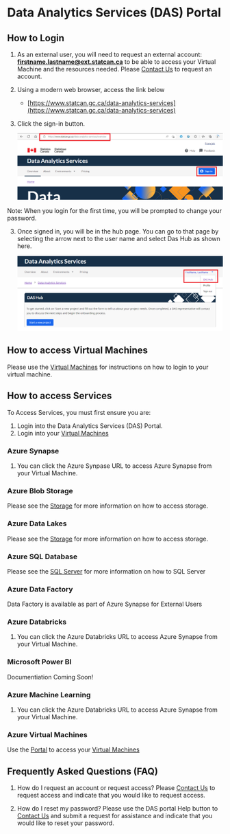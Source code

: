 # Data Analytics Services (DAS) Portal
## How to Login   
1. As an external user, you will need to request an external account: **firstname.lastname@ext.statcan.ca** to be able to access your Virtual Machine and the resources needed.
Please [Contact Us](ContactUs.md) to request an account.

2. Using a modern web browser, access the link below
    - [https://www.statcan.gc.ca/data-analytics-services](https://www.statcan.gc.ca/data-analytics-services)

3. Click the sign-in button.   

    ![VM Sign In](images/DASSignIn.png)

Note: When you login for the first time, you will be prompted to change your password.

3. Once signed in, you will be in the hub page. You can go to that page by selecting the arrow next to the user name and select Das Hub as shown here.   

    ![DAS Hub](images/HubPage.png)

## How to access Virtual Machines
Please use the [Virtual Machines](ExtVirtualMachines.md) for instructions on how to login to your virtual machine.

## How to access Services
To Access Services, you must first ensure you are:

1. Login into the Data Analytics Services (DAS) Portal.
2. Login into your [Virtual Machines](ExtVirtualMachines.md)

### Azure Synapse
1. You can click the Azure Synpase URL to access Azure Synapse from your Virtual Machine.

### Azure Blob Storage
Please see the [Storage](ExtStorage.md) for more information on how to access storage.

### Azure Data Lakes
Please see the [Storage](ExtStorage.md) for more information on how to access storage.

### Azure SQL Database
Please see the [SQL Server](SQLServer.md) for more information on how to SQL Server

### Azure Data Factory
Data Factory is available as part of Azure Synapse for External Users

### Azure Databricks
1. You can click the Azure Databricks URL to access Azure Synapse from your Virtual Machine.

### Microsoft Power BI
Documentiation Coming Soon!
 
### Azure Machine Learning
1. You can click the Azure Databricks URL to access Azure Synapse from your Virtual Machine.

### Azure Virtual Machines
Use the [Portal](ExtLogin.md) to access your [Virtual Machines](ExtVirtualMachines.md)

## Frequently Asked Questions (FAQ)
1. How do I request an account or request access?
    Please [Contact Us](ContactUs.md) to request access and indicate that you would like to request access.

2. How do I reset my password?
    Please use the DAS portal Help button to [Contact Us](ContactUs.md) and submit a request for assistance and indicate that you would like to reset your password.
       
<!-- 2. Once signed in, you will be in the hub page. You can go to that page by selecting the arrow next to the user name and select Das Hub as shown here.   

    ![DAS Hub](images/HubPage.png)     

3. You will see at the bottom of the hub page the Virtual Machine that you can access.
From the portal, you will be able to either
    -Start the VM
    -Stop the VM
    -Connect to the VM

    ![DAS Hub](images/StartStopVM.png)     

4. You will need to start your virtual machine and wait for your virtual machines to be in the "running" state. This can take a few minutes. (add image of running start and start button)
5. To connect to the VM, you will need to hit te Browser connect button. This will open a new page where you will be prompted to sign in using your credential provided to you by StatCan. Once launched, click the **Login** button.

    ![DAS Hub](images/BrowserConnect.png) 
    
Best Practices
1. You can stop  your virtual machine when not in use. All virtual machines are turned off every evening at 7 PM EST.
2. Do not share your password with others.


Frequently Asked Quesitons (FAQ)
1. I have forgotten my ext.statcan.ca password?
    Please use the DAS portal Help button to submit a request for assitance (add image)
2. I have forgotten my virtual machines username and password?
    Please use the DAS portal Help button to submit a request for assitance (add image)
 -->
